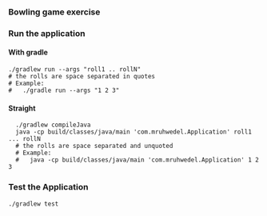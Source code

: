 ### Bowling game exercise
### Run the application

#### With gradle
```
./gradlew run --args "roll1 .. rollN"
# the rolls are space separated in quotes
# Example: 
#   ./gradle run --args "1 2 3"
```

#### Straight
```
  ./gradlew compileJava   
  java -cp build/classes/java/main 'com.mruhwedel.Application' roll1 ... rollN
  # the rolls are space separated and unquoted
  # Example:
  #   java -cp build/classes/java/main 'com.mruhwedel.Application' 1 2 3
```

### Test the Application
```
./gradlew test
```
